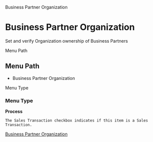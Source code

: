 
Business Partner Organization
# Business Partner Organization


Set and verify Organization ownership of Business Partners

Menu Path
## Menu Path



- Business Partner Organization

Menu Type
### Menu Type

**Process**

```
The Sales Transaction checkbox indicates if this item is a Sales Transaction.
```

[Business Partner Organization](functional-guide/process/process-orgownership-bpartner.md)